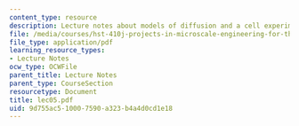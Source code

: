 ```yaml
---
content_type: resource
description: Lecture notes about models of diffusion and a cell experiment.
file: /media/courses/hst-410j-projects-in-microscale-engineering-for-the-life-sciences-spring-2007/9d755ac510007590a323b4a4d0cd1e18_lec05.pdf
file_type: application/pdf
learning_resource_types:
- Lecture Notes
ocw_type: OCWFile
parent_title: Lecture Notes
parent_type: CourseSection
resourcetype: Document
title: lec05.pdf
uid: 9d755ac5-1000-7590-a323-b4a4d0cd1e18
---
```

